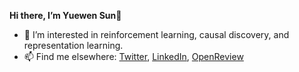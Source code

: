 **Hi there, I’m Yuewen Sun**👋
- 👀 I’m interested in reinforcement learning, causal discovery, and representation learning.
- 📫 Find me elsewhere: [Twitter](https://twitter.com/YuewenSun_007), [LinkedIn](https://www.linkedin.com/in/yuewen-sun-b540b8189/), [OpenReview](https://openreview.net/profile?id=~Yuewen_Sun1)

<!---
Yuewen-Sun/Yuewen-Sun is a ✨ special ✨ repository because its `README.md` (this file) appears on your GitHub profile.
You can click the Preview link to take a look at your changes.
--->
